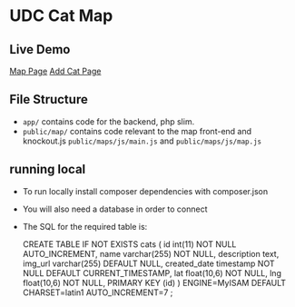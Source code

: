 # UDC Cat Map

## Live Demo
[Map Page][1]
[Add Cat Page][2]
## File Structure

- `app/` contains code for the backend, php slim.
- `public/map/` contains code relevant to the map front-end and knockout.js  `public/maps/js/main.js` and `public/maps/js/map.js`

## running local

- To run locally install composer dependencies with composer.json
- You will also need a database in order to connect
- The SQL for the required table is: 

	CREATE TABLE IF NOT EXISTS cats (
	  id int(11) NOT NULL AUTO_INCREMENT,
	  name varchar(255) NOT NULL,
	  description text,
	  img_url varchar(255) DEFAULT NULL,
	  created_date timestamp NOT NULL DEFAULT CURRENT_TIMESTAMP,
	  lat float(10,6) NOT NULL,
	  lng float(10,6) NOT NULL,
	  PRIMARY KEY (id)
	) ENGINE=MyISAM  DEFAULT CHARSET=latin1 AUTO_INCREMENT=7 ;


  


[1]:	http://catmap.catkittycat.com/public/map/
[2]:	http://catmap.catkittycat.com/addcat.html